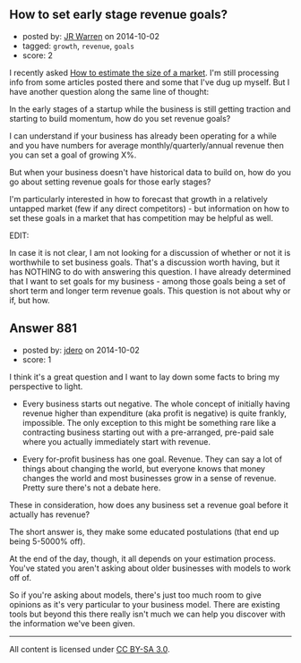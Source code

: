 ## How to set early stage revenue goals?

- posted by: [JR Warren](https://stackexchange.com/users/1866317/jr-warren) on 2014-10-02
- tagged: `growth`, `revenue`, `goals`
- score: 2

I recently asked [How to estimate the size of a market][1]. I'm still processing info from some articles posted there and some that I've dug up myself. But I have another question along the same line of thought:


In the early stages of a startup while the business is still getting traction and starting to build momentum, how do you set revenue goals?

I can understand if your business has already been operating for a while and you have numbers for average monthly/quarterly/annual revenue then you can set a goal of growing X%.

But when your business doesn't have historical data to build on, how do you go about setting revenue goals for those early stages?

I'm particularly interested in how to forecast that growth in a relatively untapped market (few if any direct competitors) - but information on how to set these goals in a market that has competition may be helpful as well.

EDIT:

In case it is not clear, I am not looking for a discussion of whether or not it is worthwhile to set business goals. That's a discussion worth having, but  it has NOTHING to do with answering this question.  I have already determined that I want to set goals for my business - among those goals being a set of short term and longer term revenue goals.  This question is not about why or if, but how.


  [1]: https://startups.stackexchange.com/questions/859/how-to-estimate-size-of-market


## Answer 881

- posted by: [jdero](https://stackexchange.com/users/1972448/jdero) on 2014-10-02
- score: 1

I think it's a great question and I want to lay down some facts to bring my perspective to light.

  -  Every business starts out negative. The whole concept of initially having revenue higher than expenditure (aka profit is negative) is quite frankly, impossible. The only exception to this might be something rare like a contracting business starting out with a pre-arranged, pre-paid sale where you actually immediately start with revenue.

  -  Every for-profit business has one goal. Revenue. They can say a lot of things about changing the world, but everyone knows that money changes the world and most businesses grow in a sense of revenue. Pretty sure there's not a debate here.

These in consideration, how does any business set a revenue goal before it actually has revenue?

The short answer is, they make some educated postulations (that end up being 5-5000% off).

At the end of the day, though, it all depends on your estimation process. You've stated you aren't asking about older businesses with models to work off of.

So if you're asking about models, there's just too much room to give opinions as it's very particular to your business model. There are existing tools but beyond this there really isn't much we can help you discover with the information we've been given.




---

All content is licensed under [CC BY-SA 3.0](https://creativecommons.org/licenses/by-sa/3.0/).
